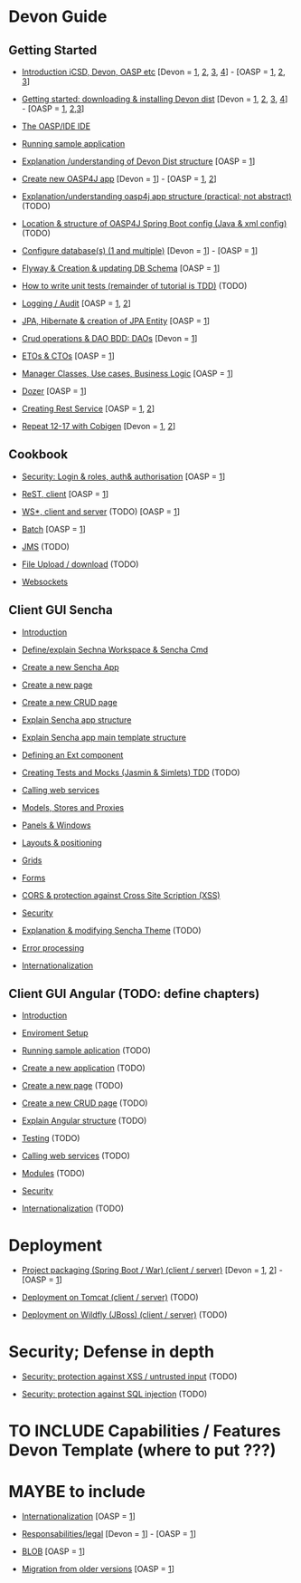 # Devon Guide
## Getting Started

- [Introduction iCSD, Devon, OASP etc](https://github.com/devonfw/devon/wiki/devon-guide-introduction) [Devon = [1](https://github.com/devonfw/devon/wiki/tutorial-devon-introduction), [2](https://github.com/devonfw/devon/wiki/tutorial-devon-documentation), [3](https://github.com/devonfw/devon/wiki/tutorial-devon-modules), [4](https://github.com/devonfw/devon/wiki/tutorial-introduction)] - [OASP = [1](https://github.com/oasp/oasp4j/wiki), [2](https://github.com/oasp/oasp4j/wiki/architecture), [3](https://github.com/oasp/oasp4j/wiki/tutorial-introduction)]

- [Getting started: downloading & installing Devon dist](https://github.com/devonfw/devon/wiki/devon-guide-getting-started) [Devon = [1](https://github.com/devonfw/devon/wiki/tutorial-devon-documentation), [2](https://github.com/devonfw/devon/wiki/tutorial-environment), [3](https://github.com/devonfw/devon/wiki/tutorial-sample), [4](https://github.com/devonfw/devon/wiki/tutorial-components)] - [OASP = [1](https://github.com/oasp/oasp4j/wiki/oasp-ide-setup), [2](https://github.com/oasp/oasp4j/wiki/coding-tools),[3](https://github.com/oasp/oasp4j/wiki/oasp-Deploy-&-Run-OASP-locally)]

- [The OASP/IDE IDE](https://github.com/devonfw/devon/wiki/devon-guide-ide)

- [Running sample application](https://github.com/devonfw/devon/wiki/devon-guide-running-sample-application)

- [Explanation /understanding of Devon Dist structure](https://github.com/devonfw/devon/wiki/devon-guide-devon-structure)  [OASP = [1](https://github.com/oasp/oasp4j/wiki/tutorial-sample)]

- [Create new OASP4J app](https://github.com/devonfw/devon/wiki/devon-guide-newapp) [Devon = [1](https://github.com/devonfw/devon/wiki/tutorial-newapp)] - [OASP = [1](https://github.com/oasp/oasp4j/wiki/tutorial-newapp), [2](https://github.com/oasp/oasp4j/wiki/oasp-Deploy-&-Run-OASP-locally)]

- [Explanation/understanding oasp4j app structure (practical; not abstract)](https://github.com/devonfw/devon/wiki/devon-guide-oasp-app-structure) (TODO) 

- [Location & structure of OASP4J Spring Boot config (Java & xml config)](https://github.com/devonfw/devon/wiki/devon-guide-oasp-spring-config) (TODO) 

- [Configure database(s) (1 and multiple)](https://github.com/devonfw/devon/wiki/devon-guide-configure-database) [Devon = [1](https://github.com/devonfw/devon/wiki/Database-Configuration-Guide)] - [OASP = [1](https://github.com/oasp/oasp4j/wiki/guide-database-migration)]

- [Flyway & Creation & updating DB Schema](https://github.com/devonfw/devon/wiki/devon-guide-flyway) [OASP = [1](https://github.com/oasp/oasp4j/wiki/guide-database-migration)]

- [How to write unit tests (remainder of tutorial is TDD)](https://github.com/devonfw/devon/wiki/devon-guide-unit-test) (TODO) 

- [Logging / Audit](https://github.com/devonfw/devon/wiki/devon-guide-logging-audit) [OASP = [1](https://github.com/oasp/oasp4j/wiki/guide-auditing), [2](https://github.com/oasp/oasp4j/wiki/guide-logging)]

- [JPA, Hibernate & creation of JPA Entity](https://github.com/devonfw/devon/wiki/devon-guide-dataaccess-layer) [OASP = [1](https://github.com/oasp/oasp4j/wiki/guide-dataaccess-layer)]

- [Crud operations & DAO BDD: DAOs](https://github.com/devonfw/devon/wiki/devon-guide-crud) [Devon = [1](https://github.com/devonfw/devon/wiki/tutorial-crud)]

- [ETOs & CTOs](https://github.com/devonfw/devon/wiki/devon-guide-transferobject) [OASP = [1](https://github.com/oasp/oasp4j/wiki/guide-transferobject)]

- [Manager Classes, Use cases, Business Logic](https://github.com/devonfw/devon/wiki/devon-guide-logic-layer) [OASP = [1](https://github.com/oasp/oasp4j/wiki/guide-logic-layer)]

- [Dozer](https://github.com/devonfw/devon/wiki/devon-guide-dozer) [OASP = [1](https://github.com/oasp/oasp4j/wiki/guide-beanmapping)]

- [Creating Rest Service](https://github.com/devonfw/devon/wiki/devon-guide-creating-rest-service) [OASP = [1](https://github.com/oasp/oasp4j/wiki/decision-service-framework), [2](https://github.com/oasp/oasp4j/wiki/guide-service-layer)]

- [Repeat 12-17 with Cobigen](https://github.com/devonfw/devon/wiki/devon-guide-cobigen) [Devon = [1](https://github.com/devonfw/devon/wiki/tutorial-devon-generator), [2](https://github.com/devonfw/tools-cobigen/wiki/CobiGen)]

## Cookbook 
- [Security: Login & roles, auth& authorisation](https://github.com/devonfw/devon/wiki/devon-guide-security) [OASP = [1](https://github.com/oasp/oasp4j/wiki/guide-security)]

- [ReST, client](https://github.com/devonfw/devon/wiki/devon-guide-rest-client) [OASP = [1](https://github.com/oasp/oasp4j/wiki/guide-service-layer#rest)]

- [WS*, client and server](https://github.com/devonfw/devon/wiki/devon-guide-ws-client-server) (TODO) [OASP = [1](https://github.com/oasp/oasp4j/wiki/decision-service-framework)]

- [Batch](https://github.com/devonfw/devon/wiki/devon-guide-batch-layer) [OASP = [1](https://github.com/oasp/oasp4j/wiki/guide-batch-layer)]

- [JMS](https://github.com/devonfw/devon/wiki/devon-guide-jms) (TODO) 

- [File Upload / download](https://github.com/devonfw/devon/wiki/devon-guide-file-update-download) (TODO) 

- [Websockets](https://github.com/devonfw/devon/wiki/devon-guide-websockets) 

## Client GUI Sencha

- [Introduction](https://github.com/devonfw/devon/wiki/devon-guide-sencha-introduction)

- [Define/explain Sechna Workspace & Sencha Cmd](https://github.com/devonfw/devon/wiki/devon-guide-sencha-workspace-cmd)

- [Create a new Sencha App](https://github.com/devonfw/devon/wiki/devon-guide-sencha-newapp)

- [Create a new page](https://github.com/devonfw/devon/wiki/devon-guide-sencha-page)

- [Create a new CRUD page](https://github.com/devonfw/devon/wiki/devon-guide-sencha-crud)

- [Explain Sencha app structure](https://github.com/devonfw/devon/wiki/devon-guide-sencha-app-structure) 

- [Explain Sencha app main template structure](https://github.com/devonfw/devon/wiki/devon-guide-sencha-app-maintemplate)

- [Defining an Ext component](https://github.com/devonfw/devon/wiki/devon-guide-sencha-define-ext-component) 

- [Creating Tests and Mocks (Jasmin & Simlets) TDD](https://github.com/devonfw/devon/wiki/devon-guide-sencha-creating-tests-mocks) (TODO) 

- [Calling web services](https://github.com/devonfw/devon/wiki/devon-guide-sencha-calling-web-service)

- [Models, Stores and Proxies](https://github.com/devonfw/devon/wiki/devon-guide-sencha-models-stores-proxies) 

- [Panels & Windows](https://github.com/devonfw/devon/wiki/devon-guide-sencha-panels-windows)

- [Layouts & positioning](https://github.com/devonfw/devon/wiki/devon-guide-sencha-layouts-positioning)

- [Grids](https://github.com/devonfw/devon/wiki/devon-guide-sencha-grids)

- [Forms](https://github.com/devonfw/devon/wiki/devon-guide-sencha-forms)

- [CORS & protection against Cross Site Scription (XSS)](https://github.com/devonfw/devon/wiki/devon-guide-sencha-cors) 

- [Security](https://github.com/devonfw/devon/wiki/devon-guide-sencha-security)

- [Explanation & modifying Sencha Theme](https://github.com/devonfw/devon/wiki/devon-guide-sencha-theme) (TODO) 

- [Error processing](https://github.com/devonfw/devon/wiki/devon-guide-sencha-error-processing)

- [Internationalization](https://github.com/devonfw/devon/wiki/devon-guide-sencha-i18n)

## Client GUI Angular (TODO: define chapters) 

- [Introduction](https://github.com/devonfw/devon/wiki/devon-guide-angular-introduction) 

- [Enviroment Setup](https://github.com/devonfw/devon/wiki/devon-guide-angular-enviroment-setup) 

- [Running sample aplication](https://github.com/devonfw/devon/wiki/devon-guide-angular-sample-application) (TODO)

- [Create a new application](https://github.com/devonfw/devon/wiki/devon-guide-angular-newapp) (TODO)

- [Create a new page](https://github.com/devonfw/devon/wiki/devon-guide-angular-newpage) (TODO)

- [Create a new CRUD page](https://github.com/devonfw/devon/wiki/devon-guide-angular-crud) (TODO)

- [Explain Angular structure](https://github.com/devonfw/devon/wiki/devon-guide-angular-structure) (TODO)

- [Testing](https://github.com/devonfw/devon/wiki/devon-guide-angular-testing) (TODO)
 
- [Calling web services](https://github.com/devonfw/devon/wiki/devon-guide-angular-services) (TODO)

- [Modules](https://github.com/devonfw/devon/wiki/devon-guide-angular-modules) (TODO)

- [Security](https://github.com/devonfw/devon/wiki/devon-guide-angular-security)
 
- [Internationalization](https://github.com/devonfw/devon/wiki/devon-guide-angular-i18n) (TODO)

# Deployment

- [Project packaging (Spring Boot / War) (client / server)](https://github.com/devonfw/devon/wiki/devon-guide-project-packaging) [Devon = [1](https://github.com/devonfw/devon/wiki/tutorial-packaging), [2](https://github.com/devonfw/devon/wiki/tutorial-devon-jspackaging)] - [OASP = [1](https://github.com/oasp/oasp4j/wiki/tutorial-packaging)]

- [Deployment on Tomcat (client / server)](https://github.com/devonfw/devon/wiki/devon-guide-deployment-tomcat) (TODO) 

- [Deployment on Wildfly (JBoss) (client / server)](https://github.com/devonfw/devon/wiki/devon-guide-deployment-wildfly) (TODO) 


# Security; Defense in depth

- [Security: protection against XSS / untrusted input](https://github.com/devonfw/devon/wiki/devon-guide-security-protection-ageinst-xss-untrused) (TODO) 

- [Security: protection against SQL injection](https://github.com/devonfw/devon/wiki/devon-guide-security-protection-ageinst-sql-injection) (TODO) 


# TO INCLUDE Capabilities / Features Devon Template  (where to put ???)


# MAYBE to include

- [Internationalization](https://github.com/devonfw/devon/wiki/devon-guide-i18n) [OASP = [1](https://github.com/oasp/oasp4j/wiki/guide-i18n)]

- [Responsabilities/legal](https://github.com/devonfw/devon/wiki/devon-guide-responsabilities) [Devon = [1](https://github.com/devonfw/devon/wiki/devon-responsibilities)] - [OASP = [1](http://oasp.github.io/terms-of-use.html)]

- [BLOB](https://github.com/devonfw/devon/wiki/devon-guide-blob-support) [OASP = [1](https://github.com/oasp/oasp4j/wiki/guide-BLOB-support)]

- [Migration from older versions](https://github.com/devonfw/devon/wiki/devon-guide-migration-from-oasp4j-1.5.0-to-2.0.0)  [OASP = [1](https://github.com/oasp/oasp4j/wiki/Migration-Guide-from-OASP4j-1.5.0-to-OASP4j-2.0.0)]